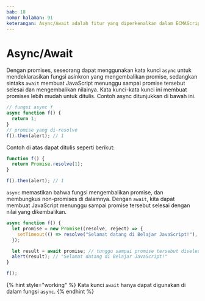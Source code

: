 ```yaml
---
bab: 18
nomor halaman: 91
keterangan: Async/Await adalah fitur yang diperkenalkan dalam ECMAScript 2017 (ES8) yang menyediakan sintaks yang lebih ringkas dan mudah dibaca untuk bekerja dengan kode JavaScript asinkron. Ini dibangun di atas JavaScript Promises dan digunakan untuk menangani operasi asinkron dengan cara yang mirip dengan operasi sinkron.
---
```


# Async/Await

Dengan promises, seseorang dapat menggunakan kata kunci `async` untuk mendeklarasikan fungsi asinkron yang mengembalikan promise, sedangkan sintaks `await` membuat JavaScript menunggu sampai promise tersebut selesai dan mengembalikan nilainya. Kata kunci-kata kunci ini membuat promises lebih mudah untuk ditulis. Contoh async ditunjukkan di bawah ini.

```javascript
// fungsi async f
async function f() {
  return 1;
}
// promise yang di-resolve
f().then(alert); // 1
```

Contoh di atas dapat ditulis seperti berikut:

```javascript
function f() {
  return Promise.resolve(1);
}

f().then(alert); // 1
```

`async` memastikan bahwa fungsi mengembalikan promise, dan membungkus non-promises di dalamnya. Dengan `await`, kita dapat membuat JavaScript menunggu sampai promise tersebut selesai dengan nilai yang dikembalikan.&#x20;

```javascript
async function f() {
  let promise = new Promise((resolve, reject) => {
    setTimeout(() => resolve("Selamat datang di Belajar JavaScript!"), 1000);
  });

  let result = await promise; // tunggu sampai promise tersebut diselesaikan (*)
  alert(result); // "Selamat datang di Belajar JavaScript!"
}

f();
```

{% hint style="working" %}
Kata kunci `await` hanya dapat digunakan di dalam fungsi `async`.
{% endhint %}
